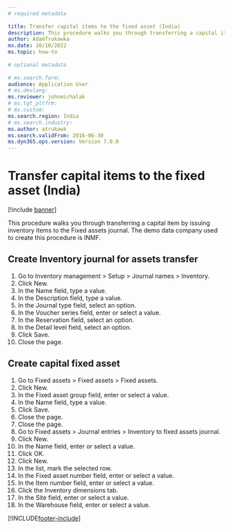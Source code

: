 ```yaml
--- 
# required metadata 
 
title: Transfer capital items to the fixed asset (India)
description: This procedure walks you through transferring a capital item by issuing inventory items to the Fixed assets journal. 
author: AdamTrukawka
ms.date: 10/10/2022
ms.topic: how-to 
 
# optional metadata 
 
# ms.search.form:   
audience: Application User 
# ms.devlang:  
ms.reviewer: johnmichalak
# ms.tgt_pltfrm:  
# ms.custom:  
ms.search.region: India
# ms.search.industry: 
ms.author: atrukawk
ms.search.validFrom: 2016-06-30 
ms.dyn365.ops.version: Version 7.0.0 
---
```

# Transfer capital items to the fixed asset (India)

[!include [banner](../../includes/banner.md)]

This procedure walks you through transferring a capital item by issuing inventory items to the Fixed assets journal. The demo data company used to create this procedure is INMF.


## Create Inventory journal for assets transfer
1. Go to Inventory management > Setup > Journal names > Inventory.
2. Click New.
3. In the Name field, type a value.
4. In the Description field, type a value.
5. In the Journal type field, select an option.
6. In the Voucher series field, enter or select a value.
7. In the Reservation field, select an option.
8. In the Detail level field, select an option.
9. Click Save.
10. Close the page.

## Create capital fixed asset
1. Go to Fixed assets > Fixed assets > Fixed assets.
2. Click New.
3. In the Fixed asset group field, enter or select a value.
4. In the Name field, type a value.
5. Click Save.
6. Close the page.
7. Close the page.
8. Go to Fixed assets > Journal entries > Inventory to fixed assets journal.
9. Click New.
10. In the Name field, enter or select a value.
11. Click OK.
12. Click New.
13. In the list, mark the selected row.
14. In the Fixed asset number field, enter or select a value.
15. In the Item number field, enter or select a value.
16. Click the Inventory dimensions tab.
17. In the Site field, enter or select a value.
18. In the Warehouse field, enter or select a value.



[!INCLUDE[footer-include](../../../includes/footer-banner.md)]
